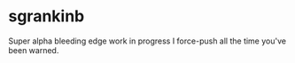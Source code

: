 # sgrankinb
Super alpha bleeding edge work in progress I force-push all the time you've been warned.
